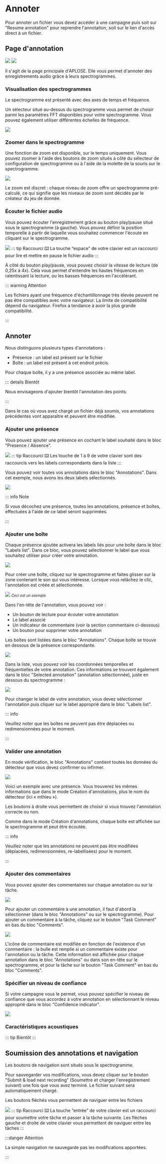 # Annoter

Pour annoter un fichier vous devez accéder à une campagne puis soit sur "Resume annotation" pour reprendre l'annotation,
soit sur le lien d'accès direct à un fichier.

## Page d'annotation

![](/annotator/create-1.png)
![](/annotator/create-2.png)

Il s'agit de la page principale d'APLOSE. Elle vous permet d'annoter des enregistrements audio grâce à leurs
spectrogrammes.

### Visualisation des spectrogrammes

Le spectrogramme est présenté avec des axes de temps et fréquence.

Un sélecteur situé au-dessus du spectrogramme vous permet de choisir parmi les paramètres FFT disponibles pour votre
spectrogramme. Vous pouvez également utiliser différentes échelles de fréquence.

![](/annotator/spectro-config.png)

<!--@include: ../parts/frequency-scales.md-->

### Zoomer dans le spectrogramme

Une fonction de zoom est disponible, sur le temps uniquement. Vous pouvez zoomer à l'aide des boutons de zoom situés à
côté du sélecteur de configuration de spectrogramme ou à l'aide de la molette de la souris sur le spectrogramme.

![](/annotator/zoom.png)

Le zoom est discret : chaque niveau de zoom offre un spectrogramme pré-calculé, ce qui signifie que les niveaux de zoom
sont décidés par le créateur du jeu de donnée.

### Écouter le fichier audio

Vous pouvez écouter l'enregistrement grâce au bouton play/pause situé sous le spectrogramme (à gauche). Vous pouvez
définir la position temporelle à partir de laquelle vous souhaitez commencer l'écoute en cliquant sur le spectrogramme.

![](/annotator/audio.png)
::: tip Raccourci :keyboard:
La touche “espace” de votre clavier est un raccourci pour lire et mettre en pause le fichier audio
:::

À côté du bouton play/pause, vous pouvez choisir la vitesse de lecture (de 0,25x à 4x). Cela vous permet
d'entendre les hautes fréquences en ralentissant la lecture, ou les basses fréquences en l'accélérant.

::: warning Attention

Les fichiers ayant une fréquence d'échantillonnage très élevée peuvent ne pas être compatibles avec votre navigateur.
La limite de compatibilité dépend du navigateur.
Firefox a tendance à avoir la plus grande compatibilité.

:::

## Annoter

Nous distinguons plusieurs types d'annotations :

- Présence : un label est présent sur le fichier
- Boîte : un label est présent à cet endroit précis.

Pour chaque boîte, il y a une présence associée au même label.

::: details Bientôt

Nous envisageons d'ajouter bientôt l'annotation des points.

:::

Dans le cas où vous avez chargé un fichier déjà soumis, vos annotations précédentes vont apparaître et peuvent être
modifiée.

### Ajouter une présence

Vous pouvez ajouter une présence en cochant le label souhaité dans le bloc "Presence / Absence".

![](/annotator/weak.png)
::: tip Raccourci :keyboard:
Les touche de 1 à 9 de votre clavier sont des raccourcis vers les labels correspondants dans la liste
:::

Vous pouvez voir toutes vos annotations dans le bloc "Annotations". Dans cet exemple, nous avons les deux labels
sélectionnés.

![](/annotator/weak-list.png)

::: info Note

Si vous décochez une présence, toutes les annotations, présence et boîtes, effectuées à l'aide de ce label seront
supprimées.

:::

### Ajouter une boîte

Chaque présence ajoutée activera les labels liés pour une boîte dans le bloc "Labels list".
Dans ce bloc, vous pouvez sélectionner le label que vous souhaitez utiliser pour créer votre annotation.

![](/annotator/strong.png)

Pour créer une boîte, cliquez sur le spectrogramme et faites glisser sur la zone contenant le son qui vous intéresse.
Lorsque vous relâchez le clic, l'annotation est créée et sélectionnée.

![](/annotator/box.png)
<small>_Ceci est un exemple_</small>

Dans l'en-tête de l'annotation, vous pouvez voir :

- Un bouton de lecture pour écouter votre annotation
- Le label associé
- Un indicateur de commentaire (voir la section commentaire ci-dessous)
- Un bouton pour supprimer votre annotation

Les boîtes sont listées dans le bloc "Annotations".
Chaque boîte se trouve en dessous de la présence correspondante.

![](/annotator/strong-list.png)

Dans la liste, vous pouvez voir les coordonnées temporelles et fréquentielles de votre annotation.
Ces informations se trouvent également dans le bloc "Selected annotation" (annotation sélectionnée), juste en dessous du
spectrogramme :

![](/annotator/selected-strong.png)

Pour changer le label de votre annotation, vous devez sélectionner l'annotation puis cliquer sur le label approprié dans
le bloc "Labels list".

::: info

Veuillez noter que les boîtes ne peuvent pas être déplacées ou redimensionnées pour le moment.

:::

### Valider une annotation

En mode vérification, le bloc "Annotations" contient toutes les données du détecteur que vous devez confirmer ou
infirmer.

![](/annotator/check-list.png)

Voici un exemple avec une présence.
Vous trouverez les mêmes informations que dans le mode Création d'annotations, plus le nom du détecteur (ici «
mthieu »).

Les boutons à droite vous permettent de choisir si vous trouvez l'annotation correcte ou non.

Comme dans le mode Création d'annotations, chaque boîte est affichée sur le spectrogramme et peut être écoutée.

::: info

Veuillez noter que les annotations ne peuvent pas être modifiées (déplacées, redimensionnées, re-labellisées) pour le
moment.

:::

### Ajouter des commentaires

Vous pouvez ajouter des commentaires sur chaque annotation ou sur la tâche.

![](/annotator/comment-bloc.png)

Pour ajouter un commentaire à une annotation, il faut d'abord la sélectionner (dans le bloc "Annotations" ou sur le
spectrogramme).
Pour ajouter un commentaire à la tâche, cliquez sur le bouton "Task Comment" en bas du bloc "Comments".

![](/annotator/comment-indicators.png)

L'icône de commentaire est modifiée en fonction de l'existence d'un commentaire : la bulle est remplie si un commentaire
existe pour l'annotation ou la tâche. Cette information est affichée pour chaque annotation dans le
bloc "Annotations" ou dans son en-tête sur le spectrogramme, et pour la tâche sur le bouton "Task Comment" en bas du
bloc "Comments".

### Spécifier un niveau de confiance

Si votre campagne vous le permet, vous pouvez spécifier le niveau de confiance que vous accordez à votre annotation en
sélectionnant le niveau approprié dans le bloc "Confidence indicator".

![](/annotator/confidence.png)

### Caractéristiques acoustiques

::: tip Bientôt
:::

## Soumission des annotations et navigation

Les boutons de navigation sont situés sous le spectrogramme.

Pour sauvegarder vos modifications, vous devez cliquer sur le bouton "Submit & load next recording" (Soumettre et
charger l'enregistrement suivant) une fois que vous avez terminé.
Le fichier suivant sera automatiquement chargé.

Les boutons fléchés vous permettent de naviguer entre les fichiers

![](/annotator/submit.png)
::: tip Raccourci :keyboard:
La touche “entrée” de votre clavier est un raccourci pour soumettre votre tâche et passer à la tâche suivante. Les
flèches gauche et droite de votre clavier vous permettent de naviguer entre les tâches
:::

:::danger Attention

La simple navigation ne sauvegarde pas les modifications apportées.

:::